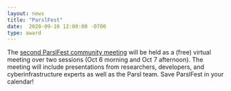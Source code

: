 ```yaml
---
layout: news
title: "ParslFest" 
date:  2020-09-10 12:00:00 -0700
type: award
---
```


The [second ParslFest community meeting](http://parsl-project.org/parslfest.html) will be held as a (free) virtual meeting over two sessions (Oct 6 morning and Oct 7 afternoon). The meeting will include presentations from researchers, developers, and cyberinfrastructure experts as well as the Parsl team. Save ParslFest in your calendar!


